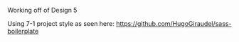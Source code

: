 Working off of Design 5 

Using 7-1 project style as seen here: 
https://github.com/HugoGiraudel/sass-boilerplate

